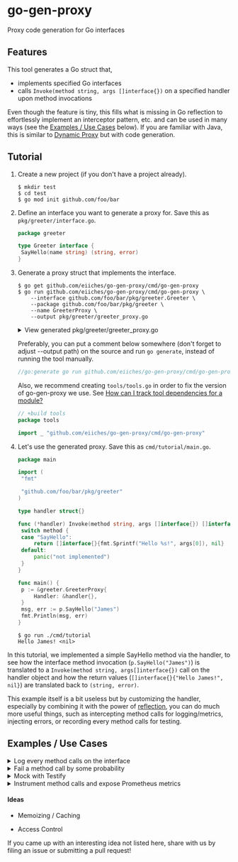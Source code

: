 go-gen-proxy
============

Proxy code generation for Go interfaces

Features
--------

This tool generates a Go struct that,
* implements specified Go interfaces
* calls `Invoke(method string, args []interface{})` on a specified handler upon method invocations

Even though the feature is tiny, this fills what is missing in Go reflection to effortlessly implement an interceptor pattern, etc. and can be used in many ways (see the [Examples / Use Cases](#examples--use-cases) below). If you are familiar with Java, this is similar to [Dynamic Proxy](https://docs.oracle.com/javase/8/docs/technotes/guides/reflection/proxy.html) but with code generation.

Tutorial
--------

1. Create a new project (if you don't have a project already).

   ```console
   $ mkdir test
   $ cd test
   $ go mod init github.com/foo/bar
   ```

2. Define an interface you want to generate a proxy for. Save this as `pkg/greeter/interface.go`.

   ```go
   package greeter
   
   type Greeter interface {
   	SayHello(name string) (string, error)
   }
   ```

3. Generate a proxy struct that implements the interface.

   ```console
   $ go get github.com/eiiches/go-gen-proxy/cmd/go-gen-proxy
   $ go run github.com/eiiches/go-gen-proxy/cmd/go-gen-proxy \
       --interface github.com/foo/bar/pkg/greeter.Greeter \
       --package github.com/foo/bar/pkg/greeter \
       --name GreeterProxy \
       --output pkg/greeter/greeter_proxy.go
   ```

   <details>
   <summary>View generated pkg/greeter/greeter_proxy.go</summary>
   <br />

   ```go
   // Code generated by go-gen-proxy; DO NOT EDIT.
   package greeter
   
   import (
   	"fmt"
   	"github.com/eiiches/go-gen-proxy/pkg/handler"
   )
   
   type GreeterProxy struct {
   	Handler handler.InvocationHandler
   }
   
   func (this *GreeterProxy) SayHello(arg0 string) (string, error) {
   	args := []interface{}{
   		arg0,
   	}
   
   	rets := this.Handler.Invoke("SayHello", args)
   
   	ret0, ok := rets[0].(string)
   	if rets[0] != nil && !ok {
   		panic(fmt.Sprintf("%+v is not a valid string value", rets[0]))
   	}
   	ret1, ok := rets[1].(error)
   	if rets[1] != nil && !ok {
   		panic(fmt.Sprintf("%+v is not a valid error value", rets[1]))
   	}
   
   	return ret0, ret1
   }
   ```

   </details>


   Preferably, you can put a comment below somewhere (don't forget to adjust --output path) on the source and run `go generate`, instead of running the tool manually.

   ```go
   //go:generate go run github.com/eiiches/go-gen-proxy/cmd/go-gen-proxy --interface github.com/foo/bar/pkg/greeter.Greeter --package github.com/foo/bar/pkg/greeter --name GreeterProxy --output pkg/greeter/greeter_proxy.go
   ```

   Also, we recommend creating `tools/tools.go` in order to fix the version of go-gen-proxy we use. See [How can I track tool dependencies for a module?](https://github.com/golang/go/wiki/Modules#how-can-i-track-tool-dependencies-for-a-module)

   ```go
   // +build tools
   package tools

   import _ "github.com/eiiches/go-gen-proxy/cmd/go-gen-proxy"
   ```

4. Let's use the generated proxy. Save this as `cmd/tutorial/main.go`.

   ```go
   package main
   
   import (
   	"fmt"
   
   	"github.com/foo/bar/pkg/greeter"
   )
   
   type handler struct{}
   
   func (*handler) Invoke(method string, args []interface{}) []interface{} {
   	switch method {
   	case "SayHello":
   		return []interface{}{fmt.Sprintf("Hello %s!", args[0]), nil}
   	default:
   		panic("not implemented")
   	}
   }
   
   func main() {
   	p := &greeter.GreeterProxy{
   		Handler: &handler{},
   	}
   	msg, err := p.SayHello("James")
   	fmt.Println(msg, err)
   }
   ```

   ```console
   $ go run ./cmd/tutorial
   Hello James! <nil>
   ```

In this tutorial, we implemented a simple SayHello method via the handler, to see how the interface method invocation (`p.SayHello("James")`) is translated to a `Invoke(method string, args[]interface{})` call on the handler object and how the return values (`[]interface{}{"Hello James!", nil}`) are translated back to `(string, error)`.

This example itself is a bit useless but by customizing the handler, especially by combining it with the power of [reflection](https://pkg.go.dev/reflect), you can do much more useful things, such as intercepting method calls for logging/metrics, injecting errors, or recording every method calls for testing.

Examples / Use Cases
--------------------

<details>
<summary>Log every method calls on the interface</summary>

<br />

```go
package main

import (
	"fmt"

	"github.com/eiiches/go-gen-proxy/examples"
	"github.com/eiiches/go-gen-proxy/pkg/interceptor"
	"github.com/foo/bar/pkg/greeter"
)

type GreeterImpl struct{}

func (this *GreeterImpl) SayHello(name string) (string, error) {
	return fmt.Sprintf("Hello %s!", name), nil
}

func main() {
	p := &greeter.GreeterProxy{
		Handler: &interceptor.InterceptingInvocationHandler{
			Delegate:    &GreeterImpl{},
			Interceptor: &examples.LoggingInterceptor{},
		},
	}
	msg, err := p.SayHello("James")
	fmt.Println(msg, err)
}
```

```console
$ go run .
ENTER: receiver = &{}, method = SayHello, args = [James]
EXIT: receiver = &{}, method = SayHello, args = [James], retvals = [Hello James! <nil>]
Hello James! <nil>
```

</details>

<details>
<summary>Fail a method call by some probability</summary>

<br />

```go
package main

import (
	"fmt"
	"math/rand"
	"time"

	"github.com/eiiches/go-gen-proxy/examples"
	"github.com/eiiches/go-gen-proxy/pkg/interceptor"
	"github.com/foo/bar/pkg/greeter"
)

type GreeterImpl struct{}

func (this *GreeterImpl) SayHello(name string) (string, error) {
	return fmt.Sprintf("Hello %s!", name), nil
}

func main() {
	r := rand.New(rand.NewSource(time.Now().UnixNano()))
	p := &greeter.GreeterProxy{
		Handler: &interceptor.InterceptingInvocationHandler{
			Delegate: &GreeterImpl{},
			Interceptor: &examples.ErrorInjectingInterceptor{
				Random:             r,
				FailureProbability: 0.5,
			},
		},
	}
	msg, err := p.SayHello("James")
	fmt.Println(msg, err)
}
```

```console
$ go run .
Hello James! <nil>
$ go run .
 injected error
```

</details>

<details>
<summary>Mock with Testify</summary>

<br />

```go
package main

import (
	"fmt"

	"github.com/foo/bar/pkg/greeter"
	"github.com/stretchr/testify/mock"
)

type MockHandler struct {
	mock.Mock
}

func (this *MockHandler) Invoke(method string, args []interface{}) []interface{} {
	return this.Mock.MethodCalled(method, args...)
}

func main() {
	mock := &MockHandler{}
	p := &greeter.GreeterProxy{
		Handler: mock,
	}
	mock.On("SayHello", "James").Return("Hello James!", nil)

	msg, err := p.SayHello("James")
	fmt.Println(msg, err)
}
```

```console
$ go run .
Hello James! <nil>
```

</details>

<details>
<summary>Instrument method calls and expose Prometheus metrics</summary>

<br />

```go
package main

import (
	"fmt"
	"log"
	"math/rand"
	"net/http"
	"reflect"
	"time"

	"github.com/eiiches/go-gen-proxy/pkg/interceptor"
	"github.com/foo/bar/pkg/greeter"
	"github.com/prometheus/client_golang/prometheus"
	"github.com/prometheus/client_golang/prometheus/promhttp"
)

// Interceptor

type PrometheusInterceptor struct {
	CallDurations *prometheus.HistogramVec

	CallsTotal      *prometheus.CounterVec
	CallErrorsTotal *prometheus.CounterVec
}

func NewPrometheusInterceptor(namespace string) *PrometheusInterceptor {
	return &PrometheusInterceptor{
		CallDurations: prometheus.NewHistogramVec(
			prometheus.HistogramOpts{
				Namespace: namespace,
				Name:      "call_duration_seconds",
				Help:      "time took to complete the method call",
				Buckets:   prometheus.DefBuckets,
			},
			[]string{"method"},
		),
		CallsTotal: prometheus.NewCounterVec(
			prometheus.CounterOpts{
				Namespace: namespace,
				Name:      "calls_total",
				Help:      "the number of total calls to the method. incremented before the actual method call.",
			},
			[]string{"method"},
		),
		CallErrorsTotal: prometheus.NewCounterVec(
			prometheus.CounterOpts{
				Namespace: namespace,
				Name:      "call_errors_total",
				Help:      "the number of total errors returned from the method. incremented after the method call is ended.",
			},
			[]string{"method"},
		),
	}
}

func (this *PrometheusInterceptor) RegisterTo(registerer prometheus.Registerer) {
	registerer.Register(this.CallDurations)
	registerer.Register(this.CallsTotal)
	registerer.Register(this.CallErrorsTotal)
}

func canReturnError(method reflect.Value) bool {
	if method.Type().NumOut() == 0 {
		return false
	}
	lastReturnType := method.Type().Out(method.Type().NumOut() - 1)
	return lastReturnType.Name() == "error" && lastReturnType.PkgPath() == ""
}

func (this *PrometheusInterceptor) Intercept(receiver interface{}, method string, args []interface{}, delegate func([]interface{}) []interface{}) []interface{} {
	r := reflect.ValueOf(receiver)
	m := r.MethodByName(method)

	this.CallsTotal.WithLabelValues(method).Inc()

	t0 := time.Now()

	rets := delegate(args)

	if canReturnError(m) && rets[m.Type().NumOut()-1] != nil {
		this.CallErrorsTotal.WithLabelValues(method).Inc()
	}

	seconds := time.Since(t0).Seconds()

	this.CallDurations.WithLabelValues(method).Observe(seconds)

	return rets
}

// Greeter

type GreeterImpl struct {
	Random *rand.Rand
}

func (this *GreeterImpl) SayHello(name string) (string, error) {
	nanos := this.Random.Float32() * float32(time.Second.Nanoseconds())
	time.Sleep(time.Duration(nanos * float32(time.Nanosecond)))
	if this.Random.Float32() < 0.5 {
		return "", fmt.Errorf("failed to say hello")
	}
	return fmt.Sprintf("Hello %s!", name), nil
}

func main() {
	r := rand.New(rand.NewSource(time.Now().UnixNano()))

	prom := NewPrometheusInterceptor("greeter")
	prom.RegisterTo(prometheus.DefaultRegisterer)

	p := &greeter.GreeterProxy{
		Handler: &interceptor.InterceptingInvocationHandler{
			Delegate:    &GreeterImpl{Random: r},
			Interceptor: prom,
		},
	}

	go func() {
		for {
			msg, err := p.SayHello("James")
			fmt.Println(msg, err)
			time.Sleep(1 * time.Second)
		}
	}()

	http.Handle("/metrics", promhttp.HandlerFor(
		prometheus.DefaultGatherer,
		promhttp.HandlerOpts{
			EnableOpenMetrics: true,
		},
	))
	log.Fatal(http.ListenAndServe("0.0.0.0:8080", nil))
}
```

```console
$ go run .
 failed to say hello
Hello James! <nil>
 failed to say hello
 failed to say hello
Hello James! <nil>
...
```

```console
$ curl -s localhost:8080/metrics | grep greeter
# HELP greeter_call_duration_seconds time took to complete the method call
# TYPE greeter_call_duration_seconds histogram
greeter_call_duration_seconds_bucket{method="SayHello",le="0.005"} 0
greeter_call_duration_seconds_bucket{method="SayHello",le="0.01"} 0
greeter_call_duration_seconds_bucket{method="SayHello",le="0.025"} 0
greeter_call_duration_seconds_bucket{method="SayHello",le="0.05"} 0
greeter_call_duration_seconds_bucket{method="SayHello",le="0.1"} 0
greeter_call_duration_seconds_bucket{method="SayHello",le="0.25"} 2
greeter_call_duration_seconds_bucket{method="SayHello",le="0.5"} 9
greeter_call_duration_seconds_bucket{method="SayHello",le="1"} 24
greeter_call_duration_seconds_bucket{method="SayHello",le="2.5"} 24
greeter_call_duration_seconds_bucket{method="SayHello",le="5"} 24
greeter_call_duration_seconds_bucket{method="SayHello",le="10"} 24
greeter_call_duration_seconds_bucket{method="SayHello",le="+Inf"} 24
greeter_call_duration_seconds_sum{method="SayHello"} 14.092818702
greeter_call_duration_seconds_count{method="SayHello"} 24
# HELP greeter_call_errors_total the number of total errors returned from the method. incremented after the method call is ended.
# TYPE greeter_call_errors_total counter
greeter_call_errors_total{method="SayHello"} 11
# HELP greeter_calls_total the number of total calls to the method. incremented before the actual method call.
# TYPE greeter_calls_total counter
greeter_calls_total{method="SayHello"} 24
```

</details>

#### Ideas


* Memoizing / Caching

* Access Control

If you came up with an interesting idea not listed here, share with us by filing an issue or submitting a pull request!
